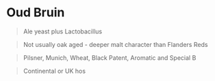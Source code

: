 # Oud Bruin

> Ale yeast plus Lactobacillus

> Not usually oak aged - deeper malt character than Flanders Reds

> Pilsner, Munich, Wheat, Black Patent, Aromatic and Special B

> Continental or UK hos